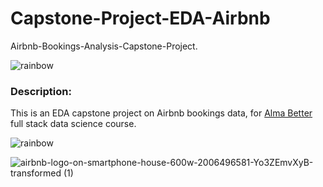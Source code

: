 # Capstone-Project-EDA-Airbnb
Airbnb-Bookings-Analysis-Capstone-Project.

![rainbow](https://user-images.githubusercontent.com/85065799/204543278-26c507b6-400a-42e0-852f-2e09362f6e12.png)

### Description: 

This is an EDA capstone project on Airbnb bookings data, for [Alma Better](https://www.almabetter.com/) full stack data science course.


![rainbow](https://user-images.githubusercontent.com/85065799/204543278-26c507b6-400a-42e0-852f-2e09362f6e12.png)

![airbnb-logo-on-smartphone-house-600w-2006496581-Yo3ZEmvXyB-transformed (1)](https://github.com/Nileshkl/Capstone-Project-EDA-Airbnb/assets/53367463/fead259a-160f-44da-a031-b3da7752f8a6)

